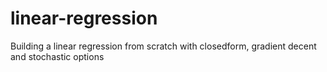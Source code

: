 # linear-regression
Building a linear regression from scratch with closedform, gradient decent and stochastic options
